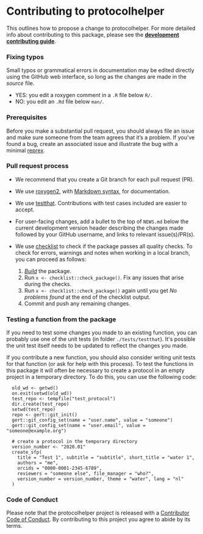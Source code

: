 # Contributing to protocolhelper

This outlines how to propose a change to protocolhelper. For more detailed
info about contributing to this package, please see the
[**development contributing guide**](https://rstd.io/tidy-contrib).

### Fixing typos

Small typos or grammatical errors in documentation may be edited directly using
the GitHub web interface, so long as the changes are made in the _source_ file.

*  YES: you edit a roxygen comment in a `.R` file below `R/`.
*  NO: you edit an `.Rd` file below `man/`.

### Prerequisites

Before you make a substantial pull request, you should always file an issue and
make sure someone from the team agrees that it’s a problem. If you’ve found a
bug, create an associated issue and illustrate the bug with a minimal 
[reprex](https://www.tidyverse.org/help/#reprex).

### Pull request process

*  We recommend that you create a Git branch for each pull request (PR).
*  We use [roxygen2](https://cran.r-project.org/package=roxygen2), with
[Markdown syntax](https://cran.r-project.org/web/packages/roxygen2/vignettes/markdown.html), 
for documentation.  
*  We use [testthat](https://cran.r-project.org/package=testthat). Contributions
with test cases included are easier to accept.  
*  For user-facing changes, add a bullet to the top of `NEWS.md` below the
current development version header describing the changes made followed by your
GitHub username, and links to relevant issue(s)/PR(s).
* We use [checklist](https://github.com/inbo/checklist) to check if the package passes all quality checks. To check for errors, warnings and notes when working in a local branch, you can proceed as follows:

    1. [_Build_](https://r-pkgs.org/whole-game.html#install) the package.
    1. Run `x <- checklist::check_package()`.
      Fix any issues that arise during the checks.
    1. Run `x <- checklist::check_package()` again until you get _No problems found_ at the end of the checklist output.
    1. Commit and push any remaining changes.

### Testing a function from the package

If you need to test some changes you made to an existing function, you can probably use one of the unit tests (in folder `./tests/testthat`).
It's possible the unit test itself needs to be updated to reflect the changes you made.

If you contribute a new function, you should also consider writing unit tests for that function (or ask for help with this process).
To test the functions in this package it will often be necessary to create a protocol in an empty project in a temporary directory.
To do this, you can use the following code:

```
  old_wd <- getwd()
  on.exit(setwd(old_wd))
  test_repo <- tempfile("test_protocol")
  dir.create(test_repo)
  setwd(test_repo)
  repo <- gert::git_init()
  gert::git_config_set(name = "user.name", value = "someone")
  gert::git_config_set(name = "user.email", value = "someone@example.org")

  # create a protocol in the temporary directory
  version_number <- "2020.01"
  create_sfp(
    title = "Test 1", subtitle = "subtitle", short_title = "water 1",
    authors = "me",
    orcids = "0000-0001-2345-6789",
    reviewers = "someone else", file_manager = "who?",
    version_number = version_number, theme = "water", lang = "nl"
  )
```




### Code of Conduct

Please note that the protocolhelper project is released with a
[Contributor Code of Conduct](CODE_OF_CONDUCT.md). By contributing to this
project you agree to abide by its terms.

